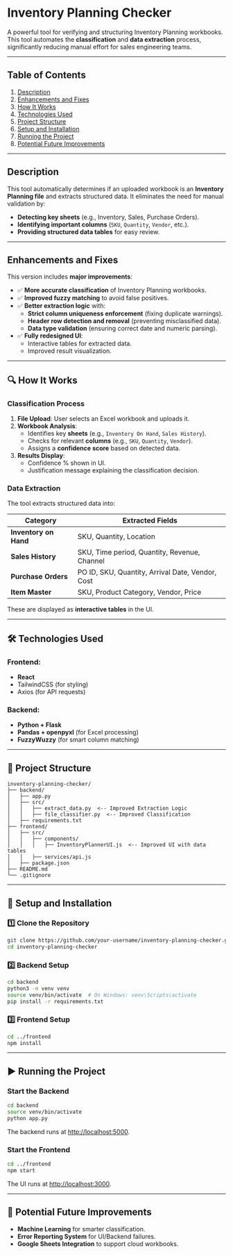 # Inventory Planning Checker

A powerful tool for verifying and structuring Inventory Planning workbooks. This tool automates the **classification** and **data extraction** process, significantly reducing manual effort for sales engineering teams.  

---

## Table of Contents
1. [Description](#description)
2. [Enhancements and Fixes](#enhancements-and-fixes)
3. [How It Works](#how-it-works)
4. [Technologies Used](#technologies-used)
5. [Project Structure](#project-structure)
6. [Setup and Installation](#setup-and-installation)
7. [Running the Project](#running-the-project)
8. [Potential Future Improvements](#potential-future-improvements)

---

## Description

This tool automatically determines if an uploaded workbook is an **Inventory Planning file** and extracts structured data. It eliminates the need for manual validation by:
- **Detecting key sheets** (e.g., Inventory, Sales, Purchase Orders).
- **Identifying important columns** (`SKU`, `Quantity`, `Vendor`, etc.).
- **Providing structured data tables** for easy review.

---

## **Enhancements and Fixes**
This version includes **major improvements**:
- ✅ **More accurate classification** of Inventory Planning workbooks.
- ✅ **Improved fuzzy matching** to avoid false positives.
- ✅ **Better extraction logic** with:
  - **Strict column uniqueness enforcement** (fixing duplicate warnings).
  - **Header row detection and removal** (preventing misclassified data).
  - **Data type validation** (ensuring correct date and numeric parsing).
- ✅ **Fully redesigned UI**:
  - Interactive tables for extracted data.
  - Improved result visualization.

---

## 🔍 **How It Works**
### **Classification Process**
1. **File Upload**: User selects an Excel workbook and uploads it.
2. **Workbook Analysis**:
   - Identifies key **sheets** (e.g., `Inventory On Hand`, `Sales History`).
   - Checks for relevant **columns** (e.g., `SKU`, `Quantity`, `Vendor`).
   - Assigns a **confidence score** based on detected data.
3. **Results Display**:
   - Confidence % shown in UI.
   - Justification message explaining the classification decision.

### **Data Extraction**
The tool extracts structured data into:

| **Category**        | **Extracted Fields** |
|---------------------|----------------------|
| **Inventory on Hand** | SKU, Quantity, Location |
| **Sales History**   | SKU, Time period, Quantity, Revenue, Channel |
| **Purchase Orders** | PO ID, SKU, Quantity, Arrival Date, Vendor, Cost |
| **Item Master**     | SKU, Product Category, Vendor, Price |

These are displayed as **interactive tables** in the UI.

---

## 🛠️ **Technologies Used**
### **Frontend**:
- **React**
- TailwindCSS (for styling)
- Axios (for API requests)

### **Backend**:
- **Python + Flask**
- **Pandas + openpyxl** (for Excel processing)
- **FuzzyWuzzy** (for smart column matching)

---

## 📁 **Project Structure**
```
inventory-planning-checker/
├── backend/
│   ├── app.py
│   ├── src/
│   │   ├── extract_data.py  <-- Improved Extraction Logic
│   │   ├── file_classifier.py  <-- Improved Classification
│   ├── requirements.txt
├── frontend/
│   ├── src/
│   │   ├── components/
│   │   │   ├── InventoryPlannerUI.js  <-- Improved UI with data tables
│   │   ├── services/api.js
│   ├── package.json
├── README.md
└── .gitignore
```

---

## 🚀 **Setup and Installation**
### 1️⃣ **Clone the Repository**
```bash
git clone https://github.com/your-username/inventory-planning-checker.git
cd inventory-planning-checker
```

### 2️⃣ **Backend Setup**
```bash
cd backend
python3 -m venv venv
source venv/bin/activate  # On Windows: venv\Scripts\activate
pip install -r requirements.txt
```

### 3️⃣ **Frontend Setup**
```bash
cd ../frontend
npm install
```

---

## ▶️ **Running the Project**
### **Start the Backend**
```bash
cd backend
source venv/bin/activate
python app.py
```
The backend runs at [http://localhost:5000](http://localhost:5000).

### **Start the Frontend**
```bash
cd ../frontend
npm start
```
The UI runs at [http://localhost:3000](http://localhost:3000).

---

## 🌟 **Potential Future Improvements**
- **Machine Learning** for smarter classification.
- **Error Reporting System** for UI/Backend failures.
- **Google Sheets Integration** to support cloud workbooks.